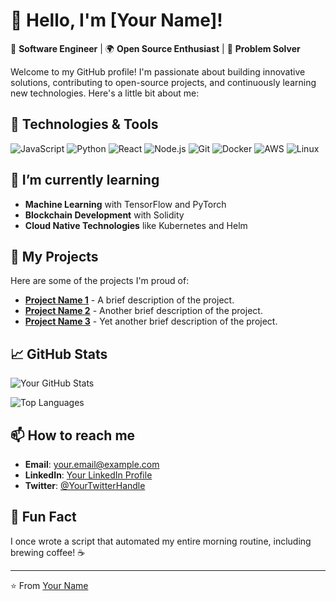 # 👋 Hello, I'm [Your Name]!

🚀 **Software Engineer** | 🌍 **Open Source Enthusiast** | 🧠 **Problem Solver**

Welcome to my GitHub profile! I'm passionate about building innovative solutions, contributing to open-source projects, and continuously learning new technologies. Here's a little bit about me:

## 🔧 Technologies & Tools

![JavaScript](https://img.shields.io/badge/-JavaScript-F7DF1E?style=flat-square&logo=javascript&logoColor=black)
![Python](https://img.shields.io/badge/-Python-3776AB?style=flat-square&logo=python&logoColor=white)
![React](https://img.shields.io/badge/-React-61DAFB?style=flat-square&logo=react&logoColor=black)
![Node.js](https://img.shields.io/badge/-Node.js-339933?style=flat-square&logo=node.js&logoColor=white)
![Git](https://img.shields.io/badge/-Git-F05032?style=flat-square&logo=git&logoColor=white)
![Docker](https://img.shields.io/badge/-Docker-2496ED?style=flat-square&logo=docker&logoColor=white)
![AWS](https://img.shields.io/badge/-AWS-232F3E?style=flat-square&logo=amazon-aws&logoColor=white)
![Linux](https://img.shields.io/badge/-Linux-FCC624?style=flat-square&logo=linux&logoColor=black)

## 🌱 I’m currently learning

- **Machine Learning** with TensorFlow and PyTorch
- **Blockchain Development** with Solidity
- **Cloud Native Technologies** like Kubernetes and Helm

## 📂 My Projects

Here are some of the projects I'm proud of:

- **[Project Name 1](https://github.com/yourusername/project1)** - A brief description of the project.
- **[Project Name 2](https://github.com/yourusername/project2)** - Another brief description of the project.
- **[Project Name 3](https://github.com/yourusername/project3)** - Yet another brief description of the project.

## 📈 GitHub Stats

![Your GitHub Stats](https://github-readme-stats.vercel.app/api?username=yourusername&show_icons=true&theme=radical)

![Top Languages](https://github-readme-stats.vercel.app/api/top-langs/?username=yourusername&layout=compact&theme=radical)

## 📫 How to reach me

- **Email**: [your.email@example.com](mailto:your.email@example.com)
- **LinkedIn**: [Your LinkedIn Profile](https://www.linkedin.com/in/yourprofile/)
- **Twitter**: [@YourTwitterHandle](https://twitter.com/YourTwitterHandle)

## 💬 Fun Fact

I once wrote a script that automated my entire morning routine, including brewing coffee! ☕

---

⭐️ From [Your Name](https://github.com/yourusername)
